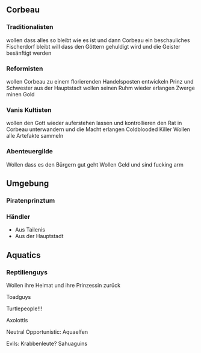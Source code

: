 


## Corbeau


### Traditionalisten
wollen dass alles so bleibt wie es ist und dann Corbeau ein beschauliches Fischerdorf bleibt
will dass den Göttern gehuldigt wird und die Geister besänftigt werden
### Reformisten
wollen Corbeau zu einem florierenden Handelsposten entwickeln
Prinz und Schwester aus der Hauptstadt wollen seinen Ruhm wieder erlangen
Zwerge minen Gold
### Vanis Kultisten
wollen den Gott wieder auferstehen lassen und kontrollieren
den Rat in Corbeau unterwandern und die Macht erlangen
Coldblooded Killer
Wollen alle Artefakte sammeln
### Abenteuergilde
Wollen dass es den Bürgern gut geht
Wollen Geld und sind fucking arm


## Umgebung

### Piratenprinztum
### Händler
- Aus Tailenis
- Aus der Hauptstadt

## Aquatics

### Reptilienguys
Wollen ihre Heimat und ihre Prinzessin zurück


Toadguys





Turtlepeople!!!

Axolottls


Neutral Opportunistic:
Aquaelfen


Evils:
Krabbenleute?
Sahuaguins